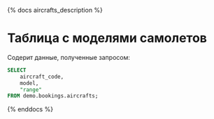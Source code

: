 {% docs aircrafts_description %}

# Таблица с моделями самолетов

Содерит данные, полученные запросом:

```sql
SELECT 
    aircraft_code, 
    model, 
    "range"
FROM demo.bookings.aircrafts;
```
{% enddocs %}
